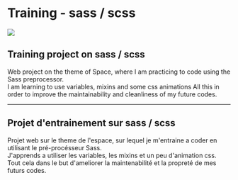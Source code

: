 # Training - sass / scss
<a href="https://bonsai.pruvostbastien.fr/"><img src="https://img.shields.io/badge/click_here_to_see_the_website-202D3C?style=for-the-badge&logo=github&logoColor=white" target="_blank" /></a>

## Training project on sass / scss

Web project on the theme of Space, where I am practicing to code using the Sass preprocessor.  
I am learning to use variables, mixins and some css animations
All this in order to improve the maintainability and cleanliness of my future codes.

---

## Projet d'entrainement sur sass / scss

Projet web sur le theme de l'espace, sur lequel je m'entraine a coder en utilisant le pré-procésseur Sass.  
J'apprends a utiliser les variables, les mixins et un peu d'animation css.
Tout cela dans le but d'ameliorer la maintenabilité et la propreté de mes futurs codes.
